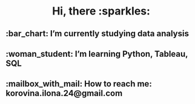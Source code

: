 <h1 align="center"> Hi, there :sparkles:
<h2 align="left">:bar_chart: I’m currently studying data analysis </a>
<h2 align="left">:woman_student: I’m learning Python, Tableau, SQL </a>
<h2 align="left">:mailbox_with_mail: How to reach me: korovina.ilona.24@gmail.com </a>
<!---
Ilovinaad/Ilovinaad is a ✨ special ✨ repository because its `README.md` (this file) appears on your GitHub profile.
You can click the Preview link to take a look at your changes.
--->
